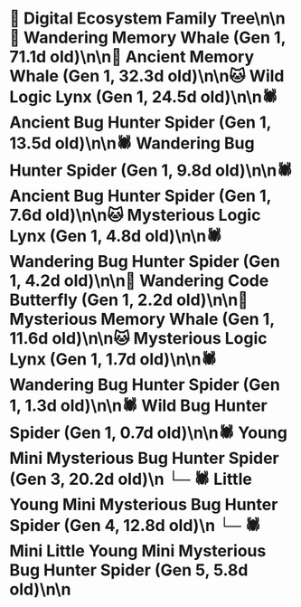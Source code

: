 # 🌳 Digital Ecosystem Family Tree\n\n🐋 Wandering Memory Whale (Gen 1, 71.1d old)\n\n🐋 Ancient Memory Whale (Gen 1, 32.3d old)\n\n🐱 Wild Logic Lynx (Gen 1, 24.5d old)\n\n🕷️ Ancient Bug Hunter Spider (Gen 1, 13.5d old)\n\n🕷️ Wandering Bug Hunter Spider (Gen 1, 9.8d old)\n\n🕷️ Ancient Bug Hunter Spider (Gen 1, 7.6d old)\n\n🐱 Mysterious Logic Lynx (Gen 1, 4.8d old)\n\n🕷️ Wandering Bug Hunter Spider (Gen 1, 4.2d old)\n\n🦋 Wandering Code Butterfly (Gen 1, 2.2d old)\n\n🐋 Mysterious Memory Whale (Gen 1, 11.6d old)\n\n🐱 Mysterious Logic Lynx (Gen 1, 1.7d old)\n\n🕷️ Wandering Bug Hunter Spider (Gen 1, 1.3d old)\n\n🕷️ Wild Bug Hunter Spider (Gen 1, 0.7d old)\n\n🕷️ Young Mini Mysterious Bug Hunter Spider (Gen 3, 20.2d old)\n  └─ 🕷️ Little Young Mini Mysterious Bug Hunter Spider (Gen 4, 12.8d old)\n    └─ 🕷️ Mini Little Young Mini Mysterious Bug Hunter Spider (Gen 5, 5.8d old)\n\n